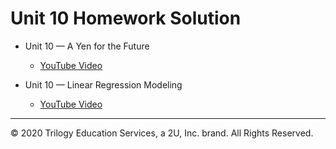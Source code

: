 # Unit 10 Homework Solution

* Unit 10 — A Yen for the Future

  * [YouTube Video](https://youtu.be/P4CnCJMtmVg)

* Unit 10 — Linear Regression Modeling

  * [YouTube Video](https://youtu.be/qN8Ogy6XCyM)

---
© 2020 Trilogy Education Services, a 2U, Inc. brand. All Rights Reserved.
